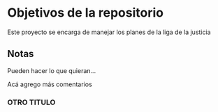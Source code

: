 # Objetivos de la repositorio

Este proyecto se encarga de manejar los planes de la liga de la justicia


## Notas
Pueden hacer lo que quieran...

Acá agrego más comentarios

### OTRO TITULO
